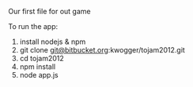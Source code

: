 Our first file for out game

To run the app:

1. install nodejs & npm
2. git clone git@bitbucket.org:kwogger/tojam2012.git
3. cd tojam2012
4. npm install
5. node app.js
